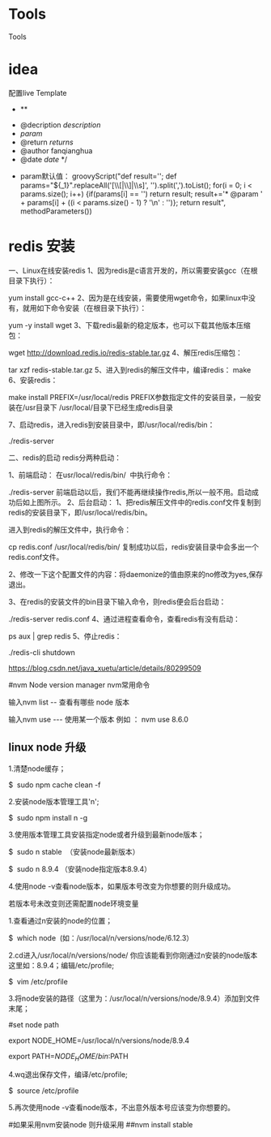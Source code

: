 # Tools
Tools
# idea
配置live Template
- **
* @decription $description$ 
* $param$
* @return $returns$
* @author fanqianghua
* @date $date$
*/
- param默认值： groovyScript("def result=''; def params=\"${_1}\".replaceAll('[\\\\[|\\\\]|\\\\s]', '').split(',').toList(); for(i = 0; i < params.size(); i++) {if(params[i] == '') return result; result+='* @param ' + params[i] + ((i < params.size() - 1) ? '\\n' : '')}; return result", methodParameters()) 

# redis 安装
一、Linux在线安装redis
1、因为redis是c语言开发的，所以需要安装gcc（在根目录下执行）：

yum install gcc-c++
2、因为是在线安装，需要使用wget命令，如果linux中没有，就用如下命令安装（在根目录下执行）：

yum -y install wget
3、下载redis最新的稳定版本，也可以下载其他版本压缩包：

wget http://download.redis.io/redis-stable.tar.gz
4、解压redis压缩包：

tar xzf redis-stable.tar.gz
5、进入到redis的解压文件中，编译redis：
make
6、安装redis：

make install PREFIX=/usr/local/redis
PREFIX参数指定文件的安装目录，一般安装在/usr目录下
/usr/local/目录下已经生成redis目录

7、启动redis，进入redis到安装目录中，即/usr/local/redis/bin：

./redis-server

二、redis的启动
redis分两种启动：

1、前端启动：
在usr/local/redis/bin/  中执行命令：

./redis-server
前端启动以后，我们不能再继续操作redis,所以一般不用。启动成功后如上图所示。
2、后台启动：
1、把redis解压文件中的redis.conf文件复制到redis的安装目录下，即/usr/local/redis/bin。

进入到redis的解压文件中，执行命令：

cp redis.conf /usr/local/redis/bin/
复制成功以后，redis安装目录中会多出一个redis.conf文件。

2、修改一下这个配置文件的内容：将daemonize的值由原来的no修改为yes,保存退出。

3、在redis的安装文件的bin目录下输入命令，则redis便会后台启动：

./redis-server redis.conf
4、通过进程查看命令，查看redis有没有启动：

ps aux | grep redis
5、停止redis：

./redis-cli shutdown

https://blog.csdn.net/java_xuetu/article/details/80299509


#nvm Node version manager
nvm常用命令

输入nvm list -- 查看有哪些 node 版本

输入nvm use --- 使用某一个版本 例如 ： nvm use 8.6.0


## linux node 升级 

1.清楚node缓存；

$  sudo npm cache clean -f  

2.安装node版本管理工具'n';

$  sudo npm install n -g

3.使用版本管理工具安装指定node或者升级到最新node版本；

$  sudo n stable  （安装node最新版本）

$  sudo n 8.9.4 （安装node指定版本8.9.4）

4.使用node -v查看node版本，如果版本号改变为你想要的则升级成功。

若版本号未改变则还需配置node环境变量

1.查看通过n安装的node的位置；

$  which node  (如：/usr/local/n/versions/node/6.12.3）

2.cd进入/usr/local/n/versions/node/ 你应该能看到你刚通过n安装的node版本这里如：8.9.4；编辑/etc/profile;

$  vim /etc/profile

3.将node安装的路径（这里为：/usr/local/n/versions/node/8.9.4）添加到文件末尾；

#set node path

export NODE_HOME=/usr/local/n/versions/node/8.9.4

export PATH=$NODE_HOME/bin:$PATH

4.wq退出保存文件，编译/etc/profile;

$  source /etc/profile

5.再次使用node -v查看node版本，不出意外版本号应该变为你想要的。


#如果采用nvm安装node 则升级采用
##nvm install stable
